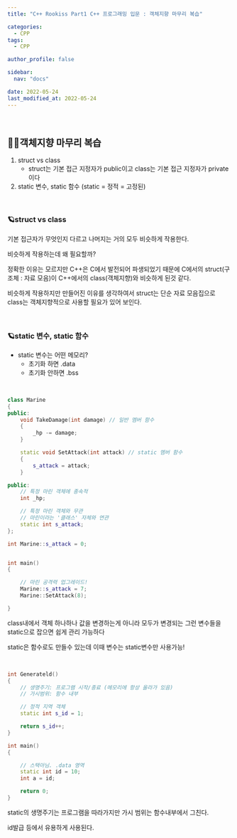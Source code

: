 ```yaml
---
title: "C++ Rookiss Part1 C++ 프로그래밍 입문 : 객체지향 마무리 복습"

categories:
  - CPP
tags:
  - CPP

author_profile: false

sidebar:
  nav: "docs"

date: 2022-05-24
last_modified_at: 2022-05-24
---
```


<br>

## 🙇‍♀️객체지향 마무리 복습

1. struct vs class
    - struct는 기본 접근 지정자가 public이고 class는 기본 접근 지정자가 private이다
2. static 변수, static 함수 (static = 정적 = 고정된)


<br>


### 🪐struct vs class


기본 접근자가 무엇인지 다르고 나머지는 거의 모두 비슷하게 작용한다.

비슷하게 작용하는데 왜 필요할까?

정확한 이유는 모르지만 C++은 C에서 발전되어 파생되었기 때문에 C에서의 struct(구조체 : 자료 모음)이 C++에서의 class(객체지향)와 비슷하게 된것 같다.

비슷하게 작용하지만 만들어진 이유를 생각하여서 struct는 단순 자료 모음집으로 class는 객체지향적으로 사용할 필요가 있어 보인다.


<br>


### 🪐static 변수, static 함수


* static 변수는 어떤 메모리?
    - 초기화 하면 .data
    - 초기화 안하면 .bss


<br>


```cpp
class Marine
{
public:
	void TakeDamage(int damage) // 일반 멤버 함수
	{
		_hp -= damage;
	}

	static void SetAttack(int attack) // static 멤버 함수
	{
		s_attack = attack;
	}

public:
	// 특정 마린 객체에 종속적
	int _hp;

	// 특정 마린 객체와 무관
	// 마린이라는 '클래스' 자체와 연관
	static int s_attack;
};

int Marine::s_attack = 0;


int main()
{

    // 마린 공격력 업그레이드!
    Marine::s_attack = 7;
    Marine::SetAttack(8);

}
```
class내에서 객체 하나하나 값을 변경하는게 아니라 모두가 변경되는 그런 변수들을 static으로 잡으면 쉽게 관리 가능하다

static은 함수로도 만들수 있는데 이때 변수는 static변수만 사용가능!

<br>

```cpp
int Generateld()
{
	// 생명주기: 프로그램 시작/종료 (메모리에 항상 올라가 있음)
	// 가시범위: 함수 내부

	// 정적 지역 객체
	static int s_id = 1;

	return s_id++;
}

int main()
{

	// 스택아님. .data 영역
	static int id = 10;
	int a = id;

	return 0;
}
```

static의 생명주기는 프로그램을 따라가지만 가시 범위는 함수내부에서 그친다.

id발급 등에서 유용하게 사용된다.

